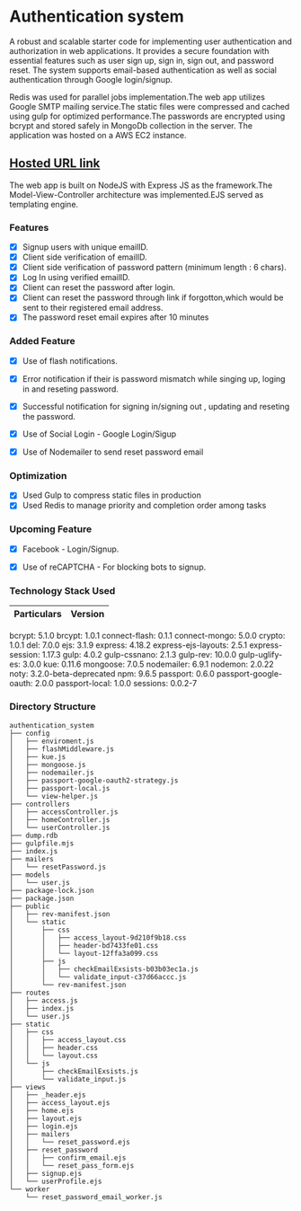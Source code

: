 # Authentication system
>
A robust and scalable starter code for implementing user authentication and authorization in web applications. It provides a secure foundation with essential features such as user sign up, sign in, sign out, and password reset. The system supports email-based authentication as well as social authentication through Google login/signup.

Redis was used for parallel jobs implementation.The web app utilizes Google SMTP mailing service.The static files were compressed and cached using gulp for optimized performance.The passwords are encrypted using bcrypt and stored safely in MongoDb collection in the server.
The application was hosted on a AWS EC2 instance.


## [Hosted URL link](http://authentication-system.socialise-india.in/)


The web app is built on NodeJS with Express JS as the framework.The Model-View-Controller architecture was implemented.EJS served as templating engine.

### Features
- [x] Signup users with unique emailID.
- [x] Client side verification of emailID.
- [x] Client side verification of password pattern (minimum length : 6 chars).
- [x] Log In using verified emailID.
- [x] Client can reset the password after login.
- [x] Client can reset the password through link if forgotton,which would be sent to their registered email address.
- [x] The password reset email expires after 10 minutes 

### Added Feature
- [x] Use of flash notifications.
- [x] Error notification if their is password mismatch while singing up, loging in and reseting password.
- [x] Successful notification for signing in/signing out , updating and reseting the password.
- [x] Use of Social Login - Google Login/Sigup 
- [x] Use of Nodemailer to send reset password email 


### Optimization
- [x] Used Gulp to compress static files in production
- [x] Used Redis to manage priority and completion order among tasks

### Upcoming Feature
- [x] Facebook - Login/Signup.
- [x] Use of reCAPTCHA - For blocking bots to signup.


### Technology Stack Used

Particulars | Version
----------- | ---------
bcrypt: 5.1.0
brcypt: 1.0.1
connect-flash: 0.1.1
connect-mongo: 5.0.0
crypto: 1.0.1
del: 7.0.0
ejs: 3.1.9
express: 4.18.2
express-ejs-layouts: 2.5.1
express-session: 1.17.3
gulp: 4.0.2
gulp-cssnano: 2.1.3
gulp-rev: 10.0.0
gulp-uglify-es: 3.0.0
kue: 0.11.6
mongoose: 7.0.5
nodemailer: 6.9.1
nodemon: 2.0.22
noty: 3.2.0-beta-deprecated
npm: 9.6.5
passport: 0.6.0
passport-google-oauth: 2.0.0
passport-local: 1.0.0
sessions: 0.0.2-7

### Directory Structure
```
authentication_system
├── config
│   ├── enviroment.js
│   ├── flashMiddleware.js
│   ├── kue.js
│   ├── mongoose.js
│   ├── nodemailer.js
│   ├── passport-google-oauth2-strategy.js
│   ├── passport-local.js
│   └── view-helper.js
├── controllers
│   ├── accessController.js
│   ├── homeController.js
│   └── userController.js
├── dump.rdb
├── gulpfile.mjs
├── index.js
├── mailers
│   └── resetPassword.js
├── models
│   └── user.js
├── package-lock.json
├── package.json
├── public
│   ├── rev-manifest.json
│   └── static
│       ├── css
│       │   ├── access_layout-9d210f9b18.css
│       │   ├── header-bd7433fe01.css
│       │   └── layout-12ffa3a099.css
│       ├── js
│       │   ├── checkEmailExsists-b03b03ec1a.js
│       │   └── validate_input-c37d66accc.js
│       └── rev-manifest.json
├── routes
│   ├── access.js
│   ├── index.js
│   └── user.js
├── static
│   ├── css
│   │   ├── access_layout.css
│   │   ├── header.css
│   │   └── layout.css
│   └── js
│       ├── checkEmailExsists.js
│       └── validate_input.js
├── views
│   ├── _header.ejs
│   ├── access_layout.ejs
│   ├── home.ejs
│   ├── layout.ejs
│   ├── login.ejs
│   ├── mailers
│   │   └── reset_password.ejs
│   ├── reset_password
│   │   ├── confirm_email.ejs
│   │   └── reset_pass_form.ejs
│   ├── signup.ejs
│   └── userProfile.ejs
└── worker
    └── reset_password_email_worker.js

